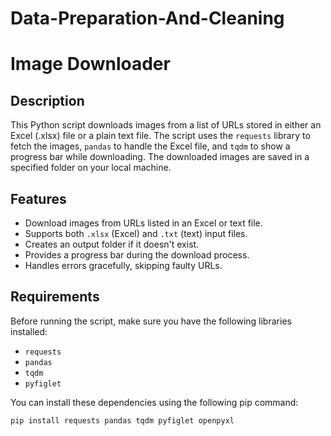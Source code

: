 # Data-Preparation-And-Cleaning

# Image Downloader

## Description
This Python script downloads images from a list of URLs stored in either an Excel (.xlsx) file or a plain text file. The script uses the `requests` library to fetch the images, `pandas` to handle the Excel file, and `tqdm` to show a progress bar while downloading. The downloaded images are saved in a specified folder on your local machine.

## Features
- Download images from URLs listed in an Excel or text file.
- Supports both `.xlsx` (Excel) and `.txt` (text) input files.
- Creates an output folder if it doesn't exist.
- Provides a progress bar during the download process.
- Handles errors gracefully, skipping faulty URLs.

## Requirements
Before running the script, make sure you have the following libraries installed:

- `requests`
- `pandas`
- `tqdm`
- `pyfiglet`

You can install these dependencies using the following pip command:

```bash
pip install requests pandas tqdm pyfiglet openpyxl
